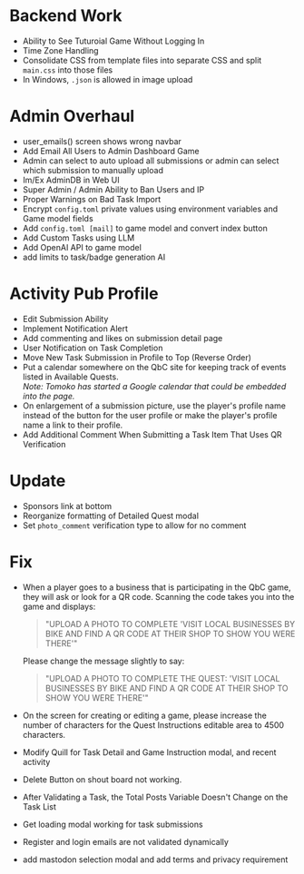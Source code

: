 # Backend Work

- Ability to See Tuturoial Game Without Logging In
- Time Zone Handling
- Consolidate CSS from template files into separate CSS and split `main.css` into those files
- In Windows, `.json` is allowed in image upload

# Admin Overhaul

- user_emails() screen shows wrong navbar
- Add Email All Users to Admin Dashboard Game
- Admin can select to auto upload all submissions or admin can select which submission to manually upload
- Im/Ex AdminDB in Web UI
- Super Admin / Admin Ability to Ban Users and IP
- Proper Warnings on Bad Task Import
- Encrypt `config.toml` private values using environment variables and Game model fields
- Add `config.toml [mail]` to game model and convert index button
- Add Custom Tasks using LLM
- Add OpenAI API to game model
- add limits to task/badge generation AI

# Activity Pub Profile

- Edit Submission Ability
- Implement Notification Alert
- Add commenting and likes on submission detail page
- User Notification on Task Completion
- Move New Task Submission in Profile to Top (Reverse Order)
- Put a calendar somewhere on the QbC site for keeping track of events listed in Available Quests.  
  _Note: Tomoko has started a Google calendar that could be embedded into the page._
- On enlargement of a submission picture, use the player's profile name instead of the button for the user profile or make the player's profile name a link to their profile.
- Add Additional Comment When Submitting a Task Item That Uses QR Verification

# Update

- Sponsors link at bottom
- Reorganize formatting of Detailed Quest modal
- Set `photo_comment` verification type to allow for no comment

# Fix

- When a player goes to a business that is participating in the QbC game, they will ask or look for a QR code. Scanning the code takes you into the game and displays:  
  > "UPLOAD A PHOTO TO COMPLETE 'VISIT LOCAL BUSINESSES BY BIKE AND FIND A QR CODE AT THEIR SHOP TO SHOW YOU WERE THERE'"
  
  Please change the message slightly to say:
  
  > "UPLOAD A PHOTO TO COMPLETE THE QUEST: 'VISIT LOCAL BUSINESSES BY BIKE AND FIND A QR CODE AT THEIR SHOP TO SHOW YOU WERE THERE'"
  
- On the screen for creating or editing a game, please increase the number of characters for the Quest Instructions editable area to 4500 characters.
- Modify Quill for Task Detail and Game Instruction modal, and recent activity 
- Delete Button on shout board not working.
- After Validating a Task, the Total Posts Variable Doesn't Change on the Task List
- Get loading modal working for task submissions
- Register and login emails are not validated dynamically
- add mastodon selection modal and add terms and privacy requirement
